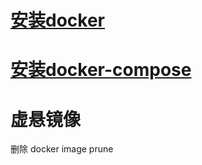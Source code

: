# [安装docker](https://github.com/wjn0918/Study/blob/master/VM/Docker/notes/install_docker.md)
# [安装docker-compose](https://github.com/wjn0918/Study/blob/master/VM/Docker/Compose/install_dockerCompose.md)

# 虚悬镜像

删除  docker image  prune
